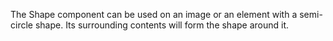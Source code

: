 The Shape component can be used on an image or an element with a semi-circle shape. Its surrounding contents will form the shape around it.